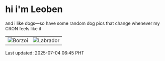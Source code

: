 # hi i'm Leoben

and i like dogs—so have some random dog pics that change whenever my CRON feels like it

|  |  |
|--------|----------|
| ![Borzoi](https://random-dog-vercel.vercel.app/api/random-borzoi?v=1751582740) | ![Labrador](https://random-dog-vercel.vercel.app/api/random-labrador?v=1751582740) |

Last updated: 2025-07-04 06:45 PHT
